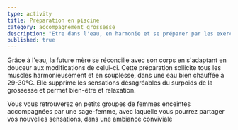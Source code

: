 ```yaml
---
type: activity
title: Préparation en piscine
category: accompagnement grossesse
description: "Etre dans l'eau, en harmonie et se préparer par les exercices et la respiration..."
published: true
---
```




Grâce à l'eau, la future mère se réconcilie avec son corps en s'adaptant en douceur aux modifications de celui-ci. Cette préparation sollicite tous les muscles harmonieusement et en souplesse, dans une eau bien chauffée à 29-30°C. Elle supprime les sensations désagréables du surpoids de la grossesse et permet bien-être et relaxation.

Vous vous retrouverez en petits groupes de femmes enceintes accompagnées par une sage-femme, avec laquelle vous pourrez partager vos nouvelles sensations, dans une ambiance conviviale
